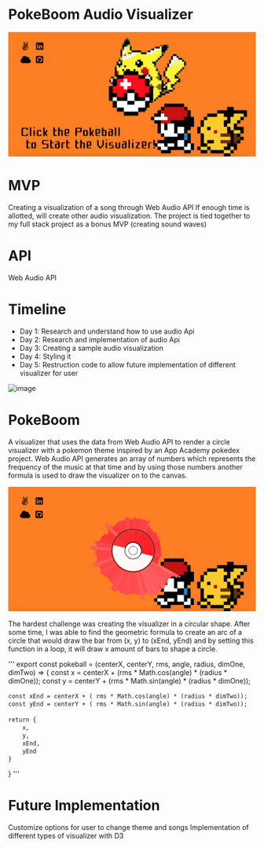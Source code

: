 # PokeBoom Audio Visualizer

![image](https://github.com/Waiway7/AudioJS/blob/master/images/Screen%20Shot%202019-09-29%20at%201.25.19%20PM.png)

# MVP
Creating a visualization of a song through Web Audio API
If enough time is allotted, will create other audio visualization.
The project is tied together to my full stack project as a bonus MVP (creating sound waves)

# API
Web Audio API

# Timeline

* Day 1: Research and understand how to use audio Api
* Day 2: Research and implementation of audio Api
* Day 3: Creating a sample audio visualization
* Day 4: Styling it
* Day 5: Restruction code to allow future implementation of different visualizer for user 

![image](https://user-images.githubusercontent.com/49809862/62941202-7e6e7d80-bda3-11e9-8aa4-adf1e725b67a.png)

# PokeBoom
A visualizer that uses the data from Web Audio API to render a circle visualizer with a pokemon theme inspired by an App Academy pokedex project. Web Audio API generates an array of numbers which represents the frequency of the music at that time and by using those numbers another formula is used to draw the visualizer on to the canvas. 

![image](https://github.com/Waiway7/AudioJS/blob/master/images/Screen%20Shot%202019-09-29%20at%201.29.32%20PM.png)

The hardest challenge was creating the visualizer in a circular shape. After some time, I was able to find the geometric formula to create an arc of a circle that would draw the bar from (x, y) to (xEnd, yEnd) and by setting this function in a loop, it will draw x amount of bars to shape a circle. 

'''
export const pokeball = (centerX, centerY, rms, angle, radius, dimOne, dimTwo) => {
    const x = centerX + (rms * Math.cos(angle) * (radius * dimOne));
    const y = centerY + (rms * Math.sin(angle) * (radius * dimOne));

    const xEnd = centerX + ( rms * Math.cos(angle) * (radius * dimTwo));
    const yEnd = centerY + ( rms * Math.sin(angle) * (radius * dimTwo));

    return {
        x,
        y,
        xEnd,
        yEnd
    }
}
'''

# Future Implementation
Customize options for user to change theme and songs 
Implementation of different types of visualizer with D3

